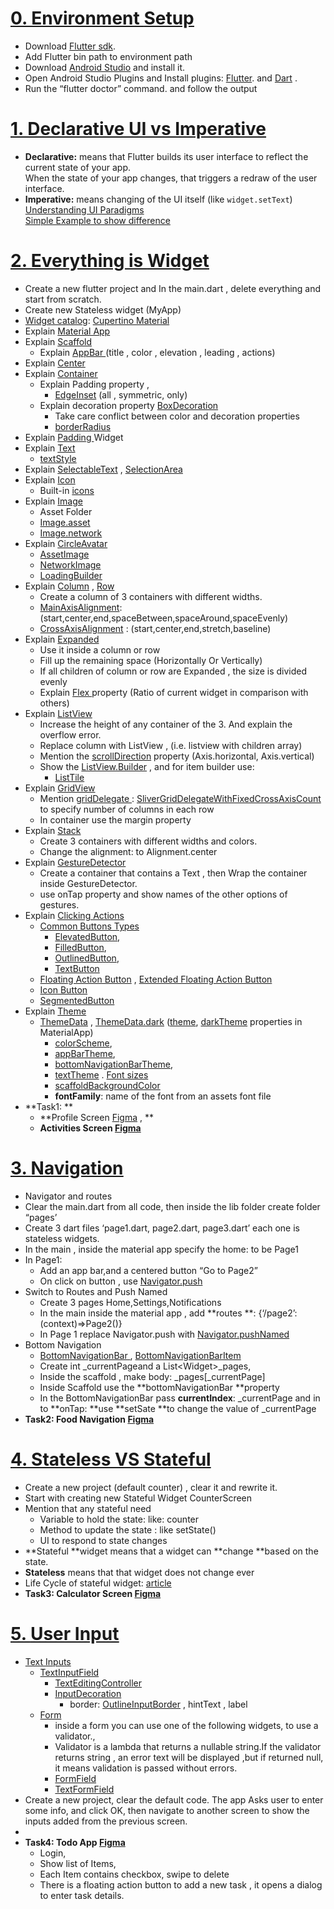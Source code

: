 # **<span style="text-decoration:underline;">0. Environment [Setup](https://docs.flutter.dev/get-started/install/windows/mobile)</span>**



* Download [Flutter sdk](https://docs.flutter.dev/get-started/install).
* Add Flutter bin path to environment path
* Download [Android Studio](https://developer.android.com/studio) and install it.
* Open Android Studio Plugins and Install plugins: [Flutter](https://plugins.jetbrains.com/plugin/9212-flutter). and [Dart](https://plugins.jetbrains.com/plugin/6351-dart) .
* Run the “flutter doctor” command. and follow the output


# **<span style="text-decoration:underline;">1. Declarative UI vs Imperative</span>**



* **Declarative:** means that Flutter builds its user interface to reflect the current state of your app. \
When the state of your app changes, that triggers a redraw of the user interface.
* **Imperative:**  means  changing of the UI itself (like `widget.setText`) \
[Understanding UI Paradigms](https://www.dhiwise.com/post/declarative-ui-vs-imperative-ui-in-flutter-development) \
[Simple Example to show difference](https://docs.flutter.dev/get-started/flutter-for/declarative)


# **<span style="text-decoration:underline;">2. Everything is [Widget](https://docs.flutter.dev/reference/widgets)</span>**



* Create a new flutter project and In the main.dart , delete everything and start from scratch.
* Create new Stateless widget (MyApp)
* [Widget catalog](https://docs.flutter.dev/ui/widgets): [Cupertino ](https://docs.flutter.dev/ui/widgets/cupertino) [Material](https://docs.flutter.dev/ui/widgets/material)
* Explain [Material App](https://api.flutter.dev/flutter/material/MaterialApp-class.html) 
* Explain [Scaffold](https://api.flutter.dev/flutter/material/Scaffold-class.html)
    * Explain [AppBar ](https://api.flutter.dev/flutter/material/AppBar-class.html) (title , color , elevation , leading , actions)
* Explain [Center](https://api.flutter.dev/flutter/widgets/Center-class.html)
* Explain [Container ](https://api.flutter.dev/flutter/widgets/Container-class.html)
    * Explain Padding property  , 
        * [EdgeInset](https://api.flutter.dev/flutter/painting/EdgeInsets-class.html) (all , symmetric, only)
    * Explain decoration property [BoxDecoration ](https://api.flutter.dev/flutter/painting/BoxDecoration-class.html)
        * Take care conflict between color and decoration properties  
        * [borderRadius](https://api.flutter.dev/flutter/painting/BorderRadius-class.html)	
* Explain [Padding ](https://api.flutter.dev/flutter/widgets/Padding-class.html)Widget
* Explain [Text](https://api.flutter.dev/flutter/widgets/Text-class.html)
    * [textStyle](https://api.flutter.dev/flutter/painting/TextStyle-class.html)
* Explain [SelectableText](https://api.flutter.dev/flutter/material/SelectableText-class.html) , [SelectionArea](https://api.flutter.dev/flutter/material/SelectionArea-class.html)
* Explain [Icon](https://api.flutter.dev/flutter/widgets/Icon-class.html)
    * Built-in [icons](https://api.flutter.dev/flutter/material/Icons-class.html)	
* Explain [Image](https://api.flutter.dev/flutter/widgets/Image-class.html)
    * Asset Folder
    * [Image.asset](https://api.flutter.dev/flutter/widgets/Image/Image.asset.html)
    * [Image.network](https://api.flutter.dev/flutter/widgets/Image/Image.network.html)
* Explain [CircleAvatar](https://api.flutter.dev/flutter/material/CircleAvatar-class.html)	
    * [AssetImage](https://api.flutter.dev/flutter/painting/AssetImage-class.html)
    * [NetworkImage](https://api.flutter.dev/flutter/painting/NetworkImage-class.html)
    * [LoadingBuilder ](https://api.flutter.dev/flutter/widgets/Image/loadingBuilder.html)
* Explain [Column](https://api.flutter.dev/flutter/widgets/Column-class.html) , [Row](https://api.flutter.dev/flutter/widgets/Row-class.html)
    * Create a column of 3 containers with different widths. 
    * [MainAxisAlignment](https://api.flutter.dev/flutter/rendering/MainAxisAlignment.html): (start,center,end,spaceBetween,spaceAround,spaceEvenly)
    * [CrossAxisAlignment](https://api.flutter.dev/flutter/rendering/CrossAxisAlignment.html) : (start,center,end,stretch,baseline)
* Explain [Expanded](https://api.flutter.dev/flutter/widgets/Expanded-class.html)
    * Use it inside a column or row
    * Fill up the remaining space (Horizontally Or Vertically)
    * If all children of column or row are Expanded , the size is divided evenly
    * Explain [Flex ](https://api.flutter.dev/flutter/widgets/Flexible/flex.html)property  (Ratio of current widget in comparison with others)
* Explain [ListView](https://api.flutter.dev/flutter/widgets/ListView-class.html)
    * Increase the height of any container of the 3. And explain the overflow error.
    * Replace column with ListView , (i.e. listview with children array)
    * Mention the [scrollDirection](https://api.flutter.dev/flutter/widgets/ScrollView/scrollDirection.html) property (Axis.horizontal, Axis.vertical)
    * Show the [ListView.Builder](https://api.flutter.dev/flutter/widgets/ListView/ListView.builder.html) , and for item builder use:
        * [ListTile](https://api.flutter.dev/flutter/material/ListTile-class.html)
* Explain [GridView](https://api.flutter.dev/flutter/widgets/GridView-class.html)
    * Mention [gridDelegate ](https://api.flutter.dev/flutter/widgets/GridView/gridDelegate.html): [SliverGridDelegateWithFixedCrossAxisCount](https://api.flutter.dev/flutter/rendering/SliverGridDelegateWithFixedCrossAxisCount-class.html) to specify number of columns in each row
    * In container use the margin property
* Explain [Stack](https://api.flutter.dev/flutter/widgets/Stack-class.html)
    * Create  3 containers with different widths and colors. 
    * Change the alignment: to Alignment.center
* Explain [GestureDetector](https://api.flutter.dev/flutter/widgets/GestureDetector-class.html)
    * Create a container that contains a Text , then Wrap the container inside GestureDetector.
    * use onTap property and show names of the other options of gestures.
* Explain [Clicking Actions](https://docs.flutter.dev/ui/widgets/material#actions)
    * [Common Buttons Types](https://api.flutter.dev/flutter/material/ButtonStyle-class.html?_gl=1*1brzrd1*_ga*NzU1MTQ2NjgxLjE3MjIwMTIxMjE.*_ga_04YGWK0175*MTcyMzk4OTk4Ni4zNy4xLjE3MjM5OTAyMjAuMC4wLjA.#material-3-button-types) 
        * [ElevatedButton](https://api.flutter.dev/flutter/material/ElevatedButton-class.html), 
        * [FilledButton](https://api.flutter.dev/flutter/material/FilledButton-class.html),
        * [OutlinedButton](https://api.flutter.dev/flutter/material/OutlinedButton-class.html),
        * [TextButton](https://api.flutter.dev/flutter/material/TextButton-class.html)
    * [Floating Action Button](https://api.flutter.dev/flutter/material/FloatingActionButton-class.html?_gl=1*nh2jf6*_ga*NzU1MTQ2NjgxLjE3MjIwMTIxMjE.*_ga_04YGWK0175*MTcyMzk4OTk4Ni4zNy4xLjE3MjM5OTA0NzYuMC4wLjA.) , [Extended Floating Action Button](https://api.flutter.dev/flutter/material/FloatingActionButton/FloatingActionButton.extended.html?_gl=1*1x1hvwc*_ga*NzU1MTQ2NjgxLjE3MjIwMTIxMjE.*_ga_04YGWK0175*MTcyMzk4OTk4Ni4zNy4xLjE3MjM5OTA0NzYuMC4wLjA.)
    * [Icon Button](https://api.flutter.dev/flutter/material/IconButton-class.html?_gl=1*3y0nz1*_ga*NzU1MTQ2NjgxLjE3MjIwMTIxMjE.*_ga_04YGWK0175*MTcyMzk4OTk4Ni4zNy4xLjE3MjM5OTA1OTYuMC4wLjA.)
    * [SegmentedButton](https://api.flutter.dev/flutter/material/SegmentedButton-class.html?_gl=1*3y0nz1*_ga*NzU1MTQ2NjgxLjE3MjIwMTIxMjE.*_ga_04YGWK0175*MTcyMzk4OTk4Ni4zNy4xLjE3MjM5OTA1OTYuMC4wLjA.)
* Explain [Theme](https://api.flutter.dev/flutter/material/Theme-class.html?_gl=1*1h2pxtq*_ga*NzU1MTQ2NjgxLjE3MjIwMTIxMjE.*_ga_04YGWK0175*MTcyNDA2MTEwOC40MS4xLjE3MjQwNjExMTYuMC4wLjA.)
    * [ThemeData](https://api.flutter.dev/flutter/material/ThemeData-class.html) , [ThemeData.dark](https://api.flutter.dev/flutter/material/ThemeData/ThemeData.dark.html) ([theme](https://api.flutter.dev/flutter/material/MaterialApp/theme.html), [darkTheme](https://api.flutter.dev/flutter/material/MaterialApp/darkTheme.html) properties in MaterialApp)
        * [colorScheme](https://api.flutter.dev/flutter/material/ThemeData/colorScheme.html),
        * [appBarTheme](https://api.flutter.dev/flutter/material/ThemeData/appBarTheme.html), 
        * [bottomNavigationBarTheme](https://api.flutter.dev/flutter/material/ThemeData/bottomNavigationBarTheme.html),
        * [textTheme](https://api.flutter.dev/flutter/material/ThemeData/textTheme.html) . [Font sizes](https://api.flutter.dev/flutter/material/TextTheme-class.html)
        * [scaffoldBackgroundColor](https://api.flutter.dev/flutter/material/ThemeData/scaffoldBackgroundColor.html)
        * **fontFamily**: name of the font from an assets font file
* **Task1: **
    * **Profile Screen [Figma](https://www.figma.com/design/5ewfZQZFicUbPMEMLhhbYz/Social-App---Free-UI-Kit-%F0%9F%93%B1-(Community)?node-id=1-2382&t=6d3te9yG4jfTfuX6-4) , **
    * **Activities Screen [Figma](https://www.figma.com/design/5ewfZQZFicUbPMEMLhhbYz/Social-App---Free-UI-Kit-%F0%9F%93%B1-(Community)?node-id=1-1327&t=d0olI85FCSLbFWiN-4)**


# **<span style="text-decoration:underline;">3. [Navigation](https://docs.flutter.dev/ui/navigation)</span>**

* Navigator and routes
* Clear the main.dart from all code, then inside the lib folder create folder “pages’
* Create 3 dart files ‘page1.dart, page2.dart, page3.dart’  each one is stateless widgets.
* In the main , inside the material app specify the home: to be Page1
* In Page1: 
    * Add an app bar,and a centered button “Go to Page2”
    * On click on button , use [Navigator.push](https://docs.flutter.dev/ui/navigation#using-the-navigator)
* Switch to Routes and Push Named
    * Create 3 pages Home,Settings,Notifications
    * In the main inside the material app , add **routes **: {‘/page2’:(context)=>Page2()}
    * In Page 1 replace Navigator.push with [Navigator.pushNamed](https://docs.flutter.dev/cookbook/navigation/named-routes#3-navigate-to-the-second-screen)
* Bottom Navigation
    * [BottomNavigationBar ](https://api.flutter.dev/flutter/material/BottomNavigationBar-class.html), [BottomNavigationBarItem](https://api.flutter.dev/flutter/widgets/BottomNavigationBarItem-class.html)
    * Create int _currentPageand a List&lt;Widget>_pages, 
    * Inside the scaffold , make body:  _pages[_currentPage]
    * Inside Scaffold use the **bottomNavigationBar **property
    * In the BottomNavigationBar pass **currentIndex**: _currentPage and in to **onTap: **use **setSate **to change the value of _currentPage 
* **Task2: Food Navigation [Figma](https://www.figma.com/design/QBhwON84HbafyJdFlPBvY9/Food-Navigation?node-id=0-1&t=RSmGxu83PZgELYcU-1)**


# **<span style="text-decoration:underline;">4. Stateless VS Stateful</span>**



* Create a new project (default counter) , clear it and rewrite it.
* Start with creating new Stateful Widget CounterScreen
* Mention that any stateful need 
    * Variable to hold the state: like: counter
    * Method to update the state : like setState()
    * UI to respond to state changes
* **Stateful **widget means that a widget can **change **based on the state.
* **Stateless** means that that  widget does not change ever 
* Life Cycle of stateful widget: [article](https://medium.com/@hadiyaaamir222/lifecycle-of-a-stateful-widget-aece2d56c946)
* **Task3: Calculator Screen [Figma](https://www.figma.com/design/EysrhfdyYAESf3VbpD6Jky/Android-Material-You-UI-Kit-(Free)-(Community)-(Community)?node-id=2-2&m=dev)**


# **<span style="text-decoration:underline;">5. [User Input](https://docs.flutter.dev/ui/widgets/input)</span>**



* [Text Inputs](https://docs.flutter.dev/ui/widgets/material#text-inputs)
    * [TextInputField](https://api.flutter.dev/flutter/material/TextField-class.html?_gl=1*hza0z6*_ga*NzU1MTQ2NjgxLjE3MjIwMTIxMjE.*_ga_04YGWK0175*MTcyNDAxNzE1Ny4zOC4xLjE3MjQwMTc0MDcuMC4wLjA.)
        * [TextEditingController](https://api.flutter.dev/flutter/widgets/TextEditingController-class.html)
        * [InputDecoration](https://api.flutter.dev/flutter/material/InputDecoration-class.html)
            * border: [OutlineInputBorder](https://api.flutter.dev/flutter/material/OutlineInputBorder-class.html) , hintText , label
    * [Form](https://api.flutter.dev/flutter/widgets/Form-class.html?_gl=1*qmqq6e*_ga*NzU1MTQ2NjgxLjE3MjIwMTIxMjE.*_ga_04YGWK0175*MTcyNDA5OTg0Ni40NC4wLjE3MjQwOTk4NDYuMC4wLjA.) 
        * inside a form you can use one of the following widgets, to use a validator., 
        * Validator is a lambda that returns a nullable string.If the validator returns string , an error text will be displayed ,but if returned null, it means validation is passed without errors.
        * [FormField](https://api.flutter.dev/flutter/widgets/FormField-class.html)
        * [TextFormField](https://api.flutter.dev/flutter/material/TextFormField-class.html)	
* Create a new project, clear the default code. The app Asks user to enter some info, and click OK, then navigate to another screen to show the inputs added from the previous screen.
* 
* **Task4: Todo App [Figma](https://www.figma.com/design/6ZA5YRSMZsMsaC1wnkJAgm/Untitled?node-id=0-1&t=P1ruOj2zfZTmAzV9-1)**
    * Login, 
    * Show list of Items, 
    * Each Item contains checkbox, swipe to delete 
    * There is a floating action button to add a new task , it opens a dialog to enter task details.
